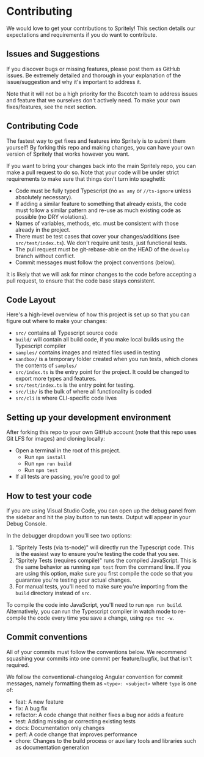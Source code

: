 # Contributing <a id="contribute"></a>

We would love to get your contributions to Spritely! This section details our expectations and requirements if you do want to contribute.

## Issues and Suggestions

If you discover bugs or missing features, please post them as GitHub issues. Be extremely detailed and thorough in your explanation of the issue/suggestion and why it's important to address it.

Note that it will not be a high priority for the Bscotch team to address issues and feature that we ourselves don't actively need. To make your own fixes/features, see the next section.

## Contributing Code

The fastest way to get fixes and features into Spritely is to submit them yourself! By forking this repo and making changes, you can have your own version of Spritely that works however you want.

If you want to bring your changes back into the main Spritely repo, you can make a pull request to do so. Note that your code will be under strict requirements to make sure that things don't turn into spaghetti:

+ Code must be fully typed Typescript (no `as any` or `//ts-ignore` unless absolutely necessary).
+ If adding a similar feature to something that already exists, the code must follow a similar pattern and re-use as much existing code as possible (no DRY violations).
+ Names of variables, methods, etc. must be consistent with those already in the project.
+ There must be test cases that cover your changes/additions (see `src/test/index.ts`). We don't require unit tests, just functional tests.
+ The pull request must be git-rebase-able on the HEAD of the `develop` branch without conflict.
+ Commit messages must follow the project conventions (below).

It is likely that we will ask for minor changes to the code before accepting a pull request, to ensure that the code base stays consistent.

## Code Layout

Here's a high-level overview of how this project is set up so that you can
figure out where to make your changes:

+ `src/` contains all Typescript source code
+ `build/` will contain all build code, if you make local builds using the Typescript compiler
+ `samples/` contains images and related files used in testing
+ `sandbox/` is a temporary folder created when you run tests, which clones the contents of `samples/`
+ `src/index.ts` is the entry point for the project. It could be changed to export more types and features.
+ `src/test/index.ts` is the entry point for testing.
+ `src/lib/` is the bulk of where all functionality is coded
+ `src/cli` is where CLI-specific code lives

## Setting up your development environment

After forking this repo to your own GitHub account
(note that this repo uses Git LFS for images)
and cloning locally:

+ Open a terminal in the root of this project.
  + Run `npm install`
  + Run `npm run build`
  + Run `npm test`
+ If all tests are passing, you're good to go!

## How to test your code

If you are using Visual Studio Code, you can open
up the debug panel from the sidebar and hit the play
button to run tests. Output will appear in your Debug
Console.

In the debugger dropdown you'll see two options:

1. "Spritely Tests (via ts-node)" will directly run
   the Typescript code. This is the easiest way to
   ensure you're testing the code that you see.
2. "Spritely Tests (requires compile)" runs the compiled
   JavaScript. This is the same behavior as running
   `npm test` from the command line. If you are using
   this option, make sure you first compile the code
   so that you guarantee you're testing your actual changes.
3. For manual tests, you'll need to make sure you're
   importing from the `build` directory instead of `src`.

To compile the code into JavaScript, you'll need to run
`npm run build`. Alternatively, you can run the Typescript
compiler in watch mode to re-compile the code every time
you save a change, using `npx tsc -w`.

## Commit conventions

All of your commits must follow the conventions below.
We recommend squashing your commits into one commit per
feature/bugfix, but that isn't required.

We follow the conventional-changelog Angular convention for commit messages,
namely formatting them as `<type>: <subject>` where `type` is one of:

+ feat: A new feature
+ fix: A bug fix
+ refactor: A code change that neither fixes a bug nor adds a feature
+ test: Adding missing or correcting existing tests
+ docs: Documentation only changes
+ perf: A code change that improves performance
+ chore: Changes to the build process or auxiliary tools and libraries such as documentation generation

